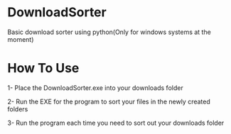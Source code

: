 # DownloadSorter
Basic download sorter using python(Only for windows systems at the moment)

# How To Use
1- Place the DownloadSorter.exe into your downloads folder

2- Run the EXE for the program to sort your files in the newly created folders

3- Run the program each time you need to sort out your downloads folder
